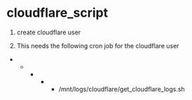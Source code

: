 # cloudflare_script
1. create cloudflare user

2. This needs the following cron job for the cloudflare user
* * * * * /mnt/logs/cloudflare/get_cloudflare_logs.sh
